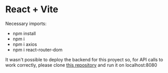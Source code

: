 # React + Vite

Necessary imports:
- npm install
- npm i
- npm i axios
- npm i react-router-dom

It wasn't possible to deploy the backend for this proyect so, for API calls to work correctly, please clone [this repository](https://github.com/Ggburitox/BackendProyecto.git) and run it on localhost:8080

